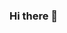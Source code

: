 ### Hi there 👋

<!--
**mragpavank/mragpavank** is a ✨ _special_ ✨ repository because its `README.md` (this file) appears on your GitHub profile.

An entry level Data science professional with strong math background who takes pride in read and understand Data, Data Pre-processing and Model Building using various Machine Learning algorithms to solve challenging business problems that translate data into business insights.Used my skills to solve various Data Science problems now eager to apply the same knowledge to realworld business problems coupled with 7+ years of total experience. Involved in github open source community and passionate about machine learning.Data Analyst,Certified Data Scientist from IABAC Having done various certifications on Data Science like Getting started with Data science, Data migration to SAP S/4HANA, Data Science in action-building a predictive churn model, IABAC certified with 90.38%,Open SAP certified,Certified Data Scientist and other certifications related to Data Science I am extremely passionate about working for the corporate/organisation where I can prove myself I am the best. Currently I work as Data services consultant part of Data science team where I work on Data collection,Data preparation-selecting data variable and feature selection, Data cleansing- (cleansing, enriching, standardisation, deduplication),Data manipulation, Data wrangling, Initial data analysis, Master data analyst/specialist, Data extraction,Data encoding -prepares missing values in the data, deals with outliers and creates data bins to transform raw data into mineble information, Decision making , ETL process-extract transform and load.

I am done

🔷MS(Data science)-2022
🔷PGP(Data science)-2020
🔷Bachelor of Engineering (Computer Science)-2014

Created Only group in LinkedIn in which is full of Data science, Data scientists ,Machine learning ,Big data and Artificial intelligence professionals can join here https://lnkd.in/eSxxKJf

⚫Certifications: Having done more than 15 certifications in Data Science.

🔷 SAP Certified Development Associate - ABAP with SAP NetWeaver 7.50 - Nov 2021
🔷 SAP Certified Application Associate - Data Integration with SAP Data Services 4.2 - Sep 2021
🔷Getting Started with Data Science - Aug 2021(Ver 2)
🔷PGP (Data Science)- International School of Engineering(INSOFE) Feb 2021
🔷SAP Data Intelligence for Enterprise AI - Mar,2020
🔷Certified Data Scientist: IABAC Certified - Jan,2019
🔷Analytics with SAP Cloud Platform
🔷 Introduction to Statistics for Data Science
🔷Getting Started with Data Science - Mar 2017(Ver 1)
🔷Big Data with SAP Vora - Engines and Tools
🔷Data Migration to SAP S/4HANA
🔷Data Science in Action - Building a Predictive Churn Model
🔷Freedom of Data with SAP Data Hub
